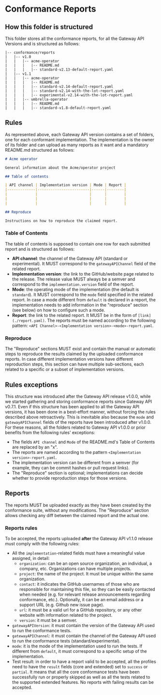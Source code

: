 # Conformance Reports

## How this folder is structured

This folder stores all the conformance reports, for all the Gateway API Versions
and is structured as follows:

```text
|-- conformance/reports
|   |-- v1.0
|   |   |-- acme-operator
|   |   |   |-- README.md
|   |   |   |-- standard-v2.13-default-report.yaml
|   |-- v1.1
|   |   |-- acme-operator
|   |   |   |-- README.md
|   |   |   |-- standard-v2.14-default-report.yaml
|   |   |   |-- standard-v2.14-with-the-lot-report.yaml
|   |   |   |-- experimental-v2.14-with-the-lot-report.yaml
|   |   |-- umbrella-operator
|   |   |   |-- README.md
|   |   |   |-- standard-v1.8-default-report.yaml
```

## Rules

As represented above, each Gateway API version contains a set of folders, one for
each conformant implementation. The implementation is the owner of its folder and
can upload as many reports as it want and a mandatory README.md structured as follows:

```md
# Acme operator

General information about the Acme/operator project

## Table of contents

| API channel | Implementation version | Mode | Report |
|-------------|------------------------|------|--------|
|             |                        |      |        |
|             |                        |      |        |
|             |                        |      |        |

## Reproduce

Instructions on how to reproduce the claimed report.
```

### Table of Contents

The table of contents is supposed to contain one row for each submitted report and
is structured as follows:

- **API channel**: the channel of the Gateway API (standard or experimental). It
  MUST correspond to the `gatewayAPIChannel` field of the related report.
- **Implementation version**: the link to the GitHub/website page related to the
  release. The release value MUST always be a semver and correspond to the
  `implementation.version` field of the report.
- **Mode**: the operating mode of the implementation (the default is `standard`).
  It MUST correspond to the `mode` field specified in the related report.
  In case a mode different from `default` is declared in a report, the implementation
  needs to add information in the "reproduce" section (see below) on how to configure
  such a mode.
- **Report**: the link to the related report. It MUST be in the form of
  `[link](./report.yaml)`. The reports must be named according to the following
  pattern: `<API Channel>-<Implementation version>-<mode>-report.yaml`.

### Reproduce

The "Reproduce" sections MUST exist and contain the manual or automatic steps
to reproduce the results claimed by the uploaded conformance reports. In case
different implementation versions have different reproduction steps, this section
can have multiple sub-sections, each related to a specific or a subset of implementation
versions.

## Rules exceptions

This structure was introduced after the Gateway API release v1.0.0, while we started
gathering and storing conformance reports since Gateway API v0.7.1. Even if this
structure has been applied to all the Gateway API versions, it has been done in
a best-effort manner, without forcing the rules described above retroactively.
This is inevitable also because the `mode` and `gatewayAPIChannel` fields of the
reports have been introduced after v1.0.0. For these reasons, all the folders related
to Gateway API v1.0.0 or prior benefits from the following rules' exceptions:

- The fields `API channel` and `Mode` of the README.md's Table of Contents are replaced
  by an "x".
- The reports are named according to the pattern `<Implementation version>-report.yaml`.
- The implementation version can be different from a semver (for example, they can
  be commit hashes or pull request links).
- The "Reproduce" section is optional; implementations can decide whether to provide
  reproduction steps for those versions.

## Reports

The reports MUST be uploaded exactly as they have been created by the conformance
suite, without any modifications. The "Reproduce" section allows checking
any diff between the claimed report and the actual one.

### Reports rules

To be accepted, the reports uploaded **after** the Gateway API v1.1.0 release must
comply with the following rules:

- All the `implementation`-related fields must have a meaningful value assigned,
  in detail:
  - `organization`: can be an open source organization, an individual, a company,
    etc. Organizations can have multiple projects.
  - `project`: the name of the project. It must be unique within the same organization.
  - `contact`: it indicates the GitHub usernames of those who are responsible for
    maintaining this file, so they can be easily contacted when needed (e.g. for
    relevant release announcements regarding conformance, etc.). Optionally, it
    can be an email address or a support URL (e.g. Github new issue page).
  - `url`: it must be a valid url for a GitHub repository, or any other website with
    information related to the project.
  - `version`: it must be a semver.
- `gatewayAPIVersion`: it must contain the version of the Gateway API used to run
  the conformance tests.
- `gatewayAPIChannel`: it must contain the channel of the Gateway API used to run
  the conformance tests (standard/experimental).
- `mode`: it is the mode of the implementation used to run the tests. If different
  from `default`, it must correspond to a specific setup of the implementation.
- Test result: in order to have a report valid to be accepted, all the profiles
  need to have the `result` fields (core and extended) set to `success` or `partial`.
  It means that all the core conformance tests have been successfully run or properly
  skipped as well as all the tests related to the supported extended features. No
  reports with failing results can be accepted.
